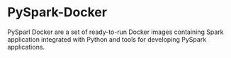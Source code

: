 # PySpark-Docker
PySparl Docker are a set of ready-to-run Docker images containing Spark application integrated with Python and tools for developing PySpark applications.
